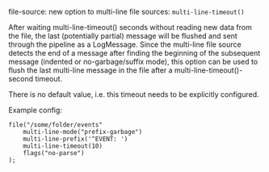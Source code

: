 file-source: new option to multi-line file sources: `multi-line-timeout()`

After waiting multi-line-timeout() seconds without reading new data from the file, the last (potentially partial) message will be flushed and sent through the pipeline as a LogMessage.
Since the multi-line file source detects the end of a message after finding the beginning of the subsequent message (indented or no-garbage/suffix mode), this option can be used to flush the last multi-line message in the file after a multi-line-timeout()-second timeout.

There is no default value, i.e. this timeout needs to be explicitly configured.

Example config:
```
file("/some/folder/events"
    multi-line-mode("prefix-garbage")
    multi-line-prefix('^EVENT: ')
    multi-line-timeout(10)
    flags("no-parse")
);
```
